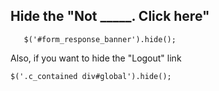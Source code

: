 ## Hide the "Not _____. Click here"

`	$('#form_response_banner').hide();`

Also, if you want to hide the "Logout" link

`$('.c_contained div#global').hide();`

